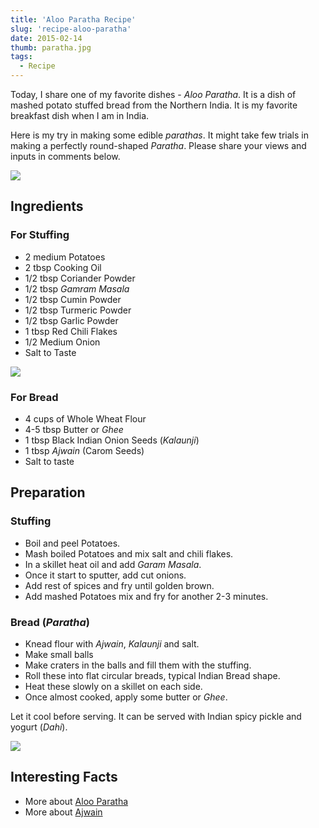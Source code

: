 ```yaml
---
title: 'Aloo Paratha Recipe'
slug: 'recipe-aloo-paratha'
date: 2015-02-14
thumb: paratha.jpg
tags:
  - Recipe
---
```


Today, I share one of my favorite dishes - _Aloo Paratha_. It is a dish of mashed potato stuffed
bread from the Northern India. It is my favorite breakfast dish when I am in India.

Here is my try in making some edible _parathas_. It might take few trials in making a perfectly
round-shaped _Paratha_. Please share your views and inputs in comments below.

<img class="w-full max-w-2xl mx-auto" src="https://res.cloudinary.com/sadanandsingh/image/upload/v1496963330/AlooParathaStuffing_dclifs.jpg">

## Ingredients

### For Stuffing

- 2 medium Potatoes
- 2 tbsp Cooking Oil
- 1/2 tbsp Coriander Powder
- 1/2 tbsp _Gamram Masala_
- 1/2 tbsp Cumin Powder
- 1/2 tbsp Turmeric Powder
- 1/2 tbsp Garlic Powder
- 1 tbsp Red Chili Flakes
- 1/2 Medium Onion
- Salt to Taste

<img class="w-full max-w-2xl mx-auto" src="https://res.cloudinary.com/sadanandsingh/image/upload/v1496963330/AlooParathaRaw_rmp8kg.jpg">

### For Bread

- 4 cups of Whole Wheat Flour
- 4-5 tbsp Butter or _Ghee_
- 1 tbsp Black Indian Onion Seeds (_Kalaunji_)
- 1 tbsp _Ajwain_ (Carom Seeds)
- Salt to taste

## Preparation

### Stuffing

- Boil and peel Potatoes.
- Mash boiled Potatoes and mix salt and chili flakes.
- In a skillet heat oil and add _Garam Masala_.
- Once it start to sputter, add cut onions.
- Add rest of spices and fry until golden brown.
- Add mashed Potatoes mix and fry for another 2-3 minutes.

### Bread (_Paratha_)

- Knead flour with _Ajwain_, _Kalaunji_ and salt.
- Make small balls
- Make craters in the balls and fill them with the stuffing.
- Roll these into flat circular breads, typical Indian Bread shape.
- Heat these slowly on a skillet on each side.
- Once almost cooked, apply some butter or _Ghee_.

Let it cool before serving. It can be served with Indian spicy pickle and yogurt (_Dahi_).

<img class="w-full max-w-2xl mx-auto" src="https://res.cloudinary.com/sadanandsingh/image/upload/v1496963330/AlooParatha_rdn84h.jpg">

## Interesting Facts

- More about [Aloo Paratha](https://en.wikipedia.org/wiki/Aloo_paratha)
- More about [Ajwain](https://en.wikipedia.org/wiki/Ajwain)
